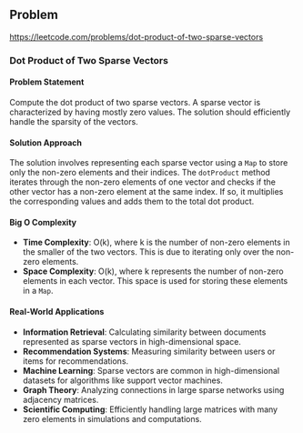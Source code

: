 ## Problem
https://leetcode.com/problems/dot-product-of-two-sparse-vectors

### Dot Product of Two Sparse Vectors

#### Problem Statement
Compute the dot product of two sparse vectors. A sparse vector is characterized by having mostly zero values. The solution should efficiently handle the sparsity of the vectors.

#### Solution Approach
The solution involves representing each sparse vector using a `Map` to store only the non-zero elements and their indices. The `dotProduct` method iterates through the non-zero elements of one vector and checks if the other vector has a non-zero element at the same index. If so, it multiplies the corresponding values and adds them to the total dot product.

#### Big O Complexity
- **Time Complexity**: O(k), where k is the number of non-zero elements in the smaller of the two vectors. This is due to iterating only over the non-zero elements.
- **Space Complexity**: O(k), where k represents the number of non-zero elements in each vector. This space is used for storing these elements in a `Map`.

#### Real-World Applications
- **Information Retrieval**: Calculating similarity between documents represented as sparse vectors in high-dimensional space.
- **Recommendation Systems**: Measuring similarity between users or items for recommendations.
- **Machine Learning**: Sparse vectors are common in high-dimensional datasets for algorithms like support vector machines.
- **Graph Theory**: Analyzing connections in large sparse networks using adjacency matrices.
- **Scientific Computing**: Efficiently handling large matrices with many zero elements in simulations and computations.
